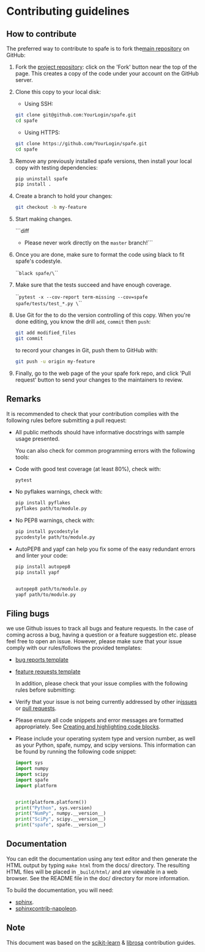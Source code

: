 Contributing guidelines
=======================

How to contribute
-----------------

The preferred way to contribute to spafe is to fork the[main repository](https://github.com/SuperKogito/spafe) on GitHub:

1.	Fork the [project repository](https://github.com/SuperKogito/spafe): click on the 'Fork' button near the top of the page. This creates a copy of the code under your account on the GitHub server.

2.	Clone this copy to your local disk:

	-	Using SSH:

	```bash
	git clone git@github.com:YourLogin/spafe.git
	cd spafe
	```

	-	Using HTTPS&#x3A;

	```bash
	git clone https://github.com/YourLogin/spafe.git
	cd spafe
	```

3.	Remove any previously installed spafe versions, then install your local copy with testing dependencies:

	```bash
	pip uninstall spafe
	pip install .
	```

4.	Create a branch to hold your changes:

	```bash
	git checkout -b my-feature
	```

5.	Start making changes.

	\`\``diff

	-	Please never work directly on the `master` branch!\`\`\`

6.	Once you are done, make sure to format the code using black to fit spafe's codestyle.

	\`\``black spafe/\`\`\`

7.	Make sure that the tests succeed and have enough coverage.

	\`\``pytest -x --cov-report term-missing --cov=spafe spafe/tests/test_*.py \`\`\`

8.	Use Git for the to do the version controlling of this copy. When you're done editing, you know the drill `add`, `commit` then `push`:

	```bash
	git add modified_files
	git commit
	```

	to record your changes in Git, push them to GitHub with:

	```bash
	git push -u origin my-feature
	```

9.	Finally, go to the web page of the your spafe fork repo, and click 'Pull request' button to send your changes to the maintainers to review.

Remarks
-------

It is recommended to check that your contribution complies with the following rules before submitting a pull request:

-	All public methods should have informative docstrings with sample usage presented.

	You can also check for common programming errors with the following tools:

-	Code with good test coverage (at least 80%), check with:

	```bash
	pytest
	```

-	No pyflakes warnings, check with:

	```bash
	pip install pyflakes
	pyflakes path/to/module.py
	```

-	No PEP8 warnings, check with:

	```bash
	pip install pycodestyle
	pycodestyle path/to/module.py
	```

-	AutoPEP8 and yapf can help you fix some of the easy redundant errors and linter your code:

	```bash
	pip install autopep8
	pip install yapf


	autopep8 path/to/module.py
	yapf path/to/module.py
	```

Filing bugs
-----------

we use Github issues to track all bugs and feature requests. In the case of coming across a bug, having a question or a feature suggestion etc. please feel free to open an issue. However, please make sure that your issue comply with our rules/follows the provided templates:

-	[bug reports template](https://github.com/SuperKogito/spafe/blob/master/.github/ISSUE_TEMPLATE/bug_report.md)

-	[feature requests template](https://github.com/SuperKogito/spafe/blob/master/.github/ISSUE_TEMPLATE/feature_request.md)

	In addition, please check that your issue complies with the following rules before submitting:

-	Verify that your issue is not being currently addressed by other in[issues](https://github.com/SuperKogito/spafe/issues) or [pull requests](https://github.com/SuperKogito/spafe/pulls).

-	Please ensure all code snippets and error messages are formatted appropriately. See [Creating and highlighting code blocks](https://help.github.com/articles/creating-and-highlighting-code-blocks).

-	Please include your operating system type and version number, as well as your Python, spafe, numpy, and scipy versions. This information can be found by running the following code snippet:

	```python
	import sys
	import numpy
	import scipy
	import spafe
	import platform


	print(platform.platform())
	print("Python", sys.version)
	print("NumPy", numpy.__version__)
	print("SciPy", scipy.__version__)
	print("spafe", spafe.__version__)
	```

Documentation
-------------

You can edit the documentation using any text editor and then generate the HTML output by typing `make html` from the docs/ directory. The resulting HTML files will be placed in `_build/html/` and are viewable in a web browser. See the README file in the doc/ directory for more information.

To build the documentation, you will need:

-	[sphinx](http://sphinx.pocoo.org/).
-	[sphinxcontrib-napoleon](https://sphinxcontrib-napoleon.readthedocs.io/en/latest/).

Note
----

This document was based on the [scikit-learn](http://scikit-learn.org/) & [librosa](https://github.com/librosa/librosa) contribution guides.

